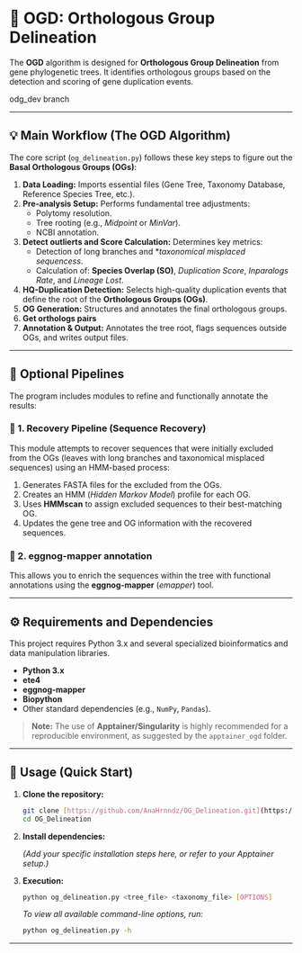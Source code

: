 # 🧬 OGD: Orthologous Group Delineation 


The **OGD** algorithm is designed for **Orthologous Group Delineation** from gene phylogenetic trees. It identifies orthologous groups based on the detection and scoring of gene duplication events.

odg_dev branch

---

## 💡 Main Workflow (The OGD Algorithm)

The core script (`og_delineation.py`) follows these key steps to figure out the **Basal Orthologous Groups (OGs)**:

1.  **Data Loading:** Imports essential files (Gene Tree, Taxonomy Database, Reference Species Tree, etc.).
2.  **Pre-analysis Setup:** Performs fundamental tree adjustments:
    * Polytomy resolution.
    * Tree rooting (e.g., *Midpoint* or *MinVar*).
    * NCBI annotation.
3.  **Detect outlierts and Score Calculation:** Determines key metrics:
    * Detection of long branches and **taxonomical misplaced sequencess*.
    * Calculation of: **Species Overlap (SO)**, *Duplication Score*, *Inparalogs Rate*, and *Lineage Lost*.
4.  **HQ-Duplication Detection:** Selects high-quality duplication events that define the root of the **Orthologous Groups (OGs)**.
5.  **OG Generation:** Structures and annotates the final orthologous groups.
6.  **Get orthologs pairs**
6.  **Annotation & Output:** Annotates the tree root, flags sequences outside OGs, and writes output files.

---

## 🧩 Optional Pipelines

The program includes modules to refine and functionally annotate the results:

### 🔄 1. Recovery Pipeline (Sequence Recovery)

This module attempts to recover sequences that were initially excluded from the OGs (leaves with long branches and taxonomical misplaced sequences) using an HMM-based process:

1.  Generates FASTA files for the excluded from the OGs.
2.  Creates an HMM (*Hidden Markov Model*) profile for each OG.
3.  Uses **HMMscan** to assign excluded sequences to their best-matching OG.
4.  Updates the gene tree and OG information with the recovered sequences.

### 📝 2. eggnog-mapper annotation

This allows you to enrich the sequences within the tree with functional annotations using the **eggnog-mapper** (*emapper*) tool.

---

## ⚙️ Requirements and Dependencies

This project requires Python 3.x and several specialized bioinformatics and data manipulation libraries.

* **Python 3.x**
* **ete4** 
* **eggnog-mapper** 
* **Biopython**
* Other standard dependencies (e.g., `NumPy`, `Pandas`).

> **Note:** The use of **Apptainer/Singularity** is highly recommended for a reproducible environment, as suggested by the `apptainer_ogd` folder.

---

## 🚀 Usage (Quick Start)

1.  **Clone the repository:**

    ```bash
    git clone [https://github.com/AnaHrnndz/OG_Delineation.git](https://github.com/AnaHrnndz/OG_Delineation.git)
    cd OG_Delineation
    ```

2.  **Install dependencies:**

    *(Add your specific installation steps here, or refer to your Apptainer setup.)*

3.  **Execution:**

    ```bash
    python og_delineation.py <tree_file> <taxonomy_file> [OPTIONS]
    ```

    *To view all available command-line options, run:*
    ```bash
    python og_delineation.py -h
    ```

---
